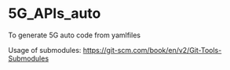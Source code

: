# 5G_APIs_auto
To generate 5G auto code from yamlfiles

Usage of submodules:
https://git-scm.com/book/en/v2/Git-Tools-Submodules
